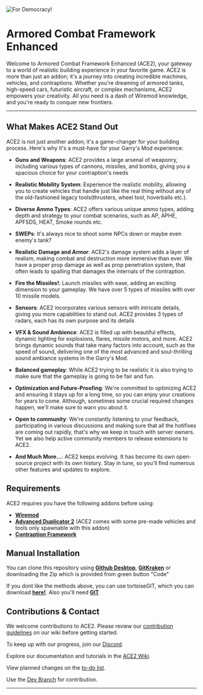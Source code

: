 ![For Democracy!](https://media1.tenor.com/m/mVqjbqgx_v4AAAAC/helldivers-2-arrowhead-game-studios.gif)

# Armored Combat Framework Enhanced

Welcome to Armored Combat Framework Enhanced (ACE2), your gateway to a world of realistic building experience in your favorite game. ACE2 is more than just an addon; it's a journey into creating incredible machines, vehicles, and contraptions. Whether you're dreaming of armored tanks, high-speed cars, futuristic aircraft, or complex mechanisms, ACE2 empowers your creativity. All you need is a dash of Wiremod knowledge, and you're ready to conquer new frontiers.

<hr>

## What Makes ACE2 Stand Out

ACE2 is not just another addon; it's a game-changer for your building process. Here's why it's a must-have for your Garry's Mod experience:

- **Guns and Weapons**: ACE2 provides a large arsenal of weaponry, including various types of cannons, missiles, and bombs, giving you a spacious choice for your contraption's needs

- **Realistic Mobility System**: Experience the realistic mobility, allowing you to create vehicles that handle just like the real thing without any of the old-fashioned legacy tools(thrusters, wheel tool, hoverballs etc.).

- **Diverse Ammo Types**: ACE2 offers various unique ammo types, adding depth and strategy to your combat scenarios, such as AP, APHE, APFSDS, HEAT, Smoke rounds etc.

- **SWEPs**: It's always nice to shoot some NPCs down or maybe even enemy's tank?

- **Realistic Damage and Armor**: ACE2's damage system adds a layer of realism, making combat and destruction more immersive than ever. We have a proper prop damage as well as prop penetration system, that often leads to spalling that damages the internals of the contraption.

- **Fire the Missiles!**: Launch missiles with ease, adding an exciting dimension to your gameplay. We have over 5 types of missiles with over 10 missile models.

- **Sensors**: ACE2 incorporates various sensors with intricate details, giving you more capabilities to stand out. ACE2 provides 3 types of radars, each has its own purpose and its details

- **VFX & Sound Ambience**: ACE2 is filled up with beautiful effects, dynamic lighting for explosions, flares, missile motors, and more. ACE2 brings dynamic sounds that take many factors into account, such as the speed of sound, delivering one of the most advanced and soul-thrilling sound ambiance systems in the Garry's Mod.

- **Balanced gameplay**: While ACE2 trying to be realistic it is also trying to make sure that the gameplay is going to be fair and fun.

- **Optimization and Future-Proofing**: We're committed to optimizing ACE2 and ensuring it stays up for a long time, so you can enjoy your creations for years to come. Although, sometimes some crucial required changes happen, we'll make sure to warn you about it.

- **Open to community**: We're constantly listening to your feedback, participating in various discussions and making sure that all the hotifixes are coming out rapidly, that's why we keep in touch with server owners. Yet we also help active community members to release extensions to ACE2.

- **And Much More...**: ACE2 keeps evolving. It has become its own open-source project with its own history. Stay in tune, so you'll find numerous other features and updates to explore.


## Requirements

ACE2 requires you have the following addons before using:

* **[Wiremod](https://steamcommunity.com/workshop/filedetails/?id=160250458)** 
* **[Advanced Duplicator 2](https://steamcommunity.com/sharedfiles/filedetails/?id=773402917&searchtext=advanced+duplicator)** (ACE2 comes with some pre-made vehicles and tools only spawnable with this addon)
* **[Contraption Framework](https://steamcommunity.com/sharedfiles/filedetails/?id=3154971187)**

## Manual Installation

You can clone this repository using **[Github Desktop](https://desktop.github.com/)**, **[GitKraken](https://www.gitkraken.com/)**  or downloading the Zip which is provided from green button "Code"

If you dont like the methods above, you can use tortoiseGIT, which you can download **[here!](https://tortoisegit.org/)**. Also you'll need **[GIT](https://git-scm.com/downloads)**

## Contributions & Contact

We welcome contributions to ACE2. Please review our [contribution guidelines](https://github.com/CosmicStar98/ArmoredCombatEnhanced/wiki/General-Coding-and-Style-Guidelines) on our wiki before getting started.

To keep up with our progress, join our [Discord](https://discord.gg/s3ejVEKpnB).

Explore our documentation and tutorials in the [ACE2 Wiki](https://github.com/CosmicStar98/ArmoredCombatEnhanced/wiki).

View planned changes on the [to-do list](TODO.MD).

Use the [Dev Branch](https://github.com/CosmicStar98/ArmoredCombatEnhanced/tree/dev) for contribution.


<hr>
